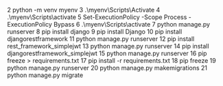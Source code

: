 2 python -m venv myenv
3 .\myenv\Scripts\Activate
4 .\myenv\Scripts\activate
5 Set-ExecutionPolicy -Scope Process -ExecutionPolicy Bypass
6 .\myenv\Scripts\activate
7 python manage.py runserver
8 pip install django
9 pip install Django
10 pip install djangorestframework
11 python manage.py runserver
12 pip install rest_framework_simplejwt
13 python manage.py runserver
14 pip install djangorestframework_simplejwt
15 python manage.py runserver
16 pip freeze > requirements.txt
17 pip install -r requirements.txt
18 pip freeze
19 python manage.py runserver
20 python manage.py makemigrations
21 python manage.py migrate
